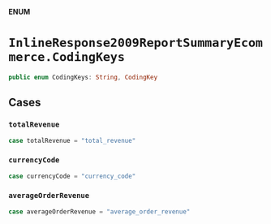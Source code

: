 **ENUM**

# `InlineResponse2009ReportSummaryEcommerce.CodingKeys`

```swift
public enum CodingKeys: String, CodingKey
```

## Cases
### `totalRevenue`

```swift
case totalRevenue = "total_revenue"
```

### `currencyCode`

```swift
case currencyCode = "currency_code"
```

### `averageOrderRevenue`

```swift
case averageOrderRevenue = "average_order_revenue"
```
